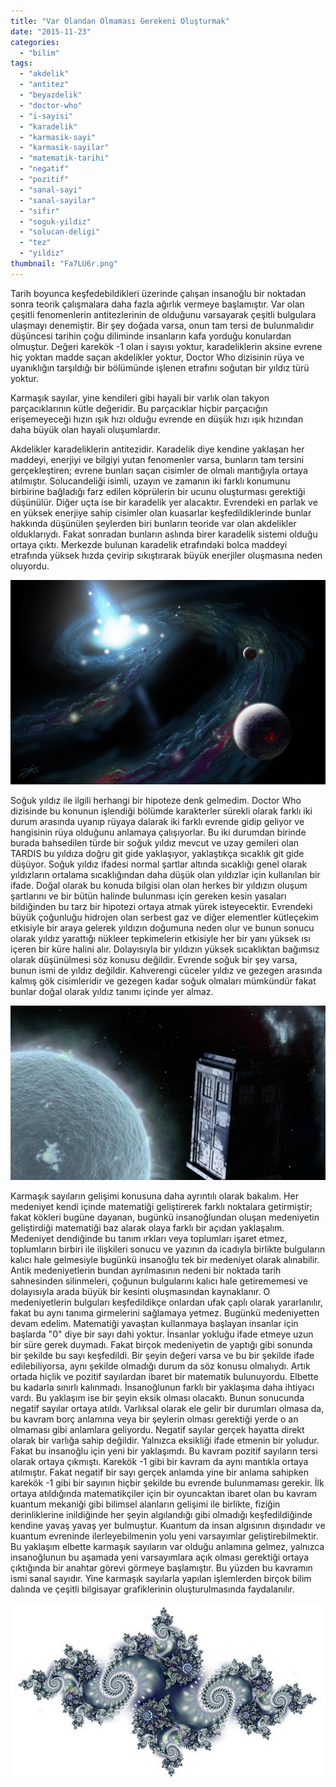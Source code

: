 ```yaml
---
title: "Var Olandan Olmaması Gerekeni Oluşturmak"
date: "2015-11-23"
categories: 
  - "bilim"
tags: 
  - "akdelik"
  - "antitez"
  - "beyazdelik"
  - "doctor-who"
  - "i-sayisi"
  - "karadelik"
  - "karmasik-sayi"
  - "karmasik-sayilar"
  - "matematik-tarihi"
  - "negatif"
  - "pozitif"
  - "sanal-sayi"
  - "sanal-sayilar"
  - "sifir"
  - "soguk-yildiz"
  - "solucan-deligi"
  - "tez"
  - "yildiz"
thumbnail: "Fa7LU6r.png"
---
```


Tarih boyunca keşfedebildikleri üzerinde çalışan insanoğlu bir noktadan sonra teorik çalışmalara daha fazla ağırlık vermeye başlamıştır. Var olan çeşitli fenomenlerin antitezlerinin de olduğunu varsayarak çeşitli bulgulara ulaşmayı denemiştir. Bir şey doğada varsa, onun tam tersi de bulunmalıdır düşüncesi tarihin çoğu diliminde insanların kafa yorduğu konulardan olmuştur. Değeri karekök -1 olan i sayısı yoktur, karadeliklerin aksine evrene hiç yoktan madde saçan akdelikler yoktur, Doctor Who dizisinin rüya ve uyanıklığın tarşıldığı bir bölümünde işlenen etrafını soğutan bir yıldız türü yoktur.

Karmaşık sayılar, yine kendileri gibi hayali bir varlık olan takyon parçacıklarının kütle değeridir. Bu parçacıklar hiçbir parçacığın erişemeyeceği hızın ışık hızı olduğu evrende en düşük hızı ışık hızından daha büyük olan hayali oluşumlardır.

Akdelikler karadeliklerin antitezidir. Karadelik diye kendine yaklaşan her maddeyi, enerjiyi ve bilgiyi yutan fenomenler varsa, bunların tam tersini gerçekleştiren; evrene bunları saçan cisimler de olmalı mantığıyla ortaya atılmıştır. Solucandeliği isimli, uzayın ve zamanın iki farklı konumunu birbirine bağladığı farz edilen köprülerin bir ucunu oluşturması gerektiği düşünülür. Diğer uçta ise bir karadelik yer alacaktır. Evrendeki en parlak ve en yüksek enerjiye sahip cisimler olan kuasarlar keşfedildiklerinde bunlar hakkında düşünülen şeylerden biri bunların teoride var olan akdelikler olduklarıydı. Fakat sonradan bunların aslında birer karadelik sistemi olduğu ortaya çıktı. Merkezde bulunan karadelik etrafındaki bolca maddeyi etrafında yüksek hızda çevirip sıkıştırarak büyük enerjiler oluşmasına neden oluyordu.

![Akdelik](images/White_Hole.jpg)

Soğuk yıldız ile ilgili herhangi bir hipoteze denk gelmedim. Doctor Who dizisinde bu konunun işlendiği bölümde karakterler sürekli olarak farklı iki durum arasında uyanıp rüyaya dalarak iki farklı evrende gidip geliyor ve hangisinin rüya olduğunu anlamaya çalışıyorlar. Bu iki durumdan birinde burada bahsedilen türde bir soğuk yıldız mevcut ve uzay gemileri olan TARDIS bu yıldıza doğru git gide yaklaşıyor, yaklaştıkça sıcaklık git gide düşüyor. Soğuk yıldız ifadesi normal şartlar altında sıcaklığı genel olarak yıldızların ortalama sıcaklığından daha düşük olan yıldızlar için kullanılan bir ifade. Doğal olarak bu konuda bilgisi olan olan herkes bir yıldızın oluşum şartlarını ve bir bütün halinde bulunması için gereken kesin yasaları bildiğinden bu tarz bir hipotezi ortaya atmak yürek isteyecektir. Evrendeki büyük çoğunluğu hidrojen olan serbest gaz ve diğer elementler kütleçekim etkisiyle bir araya gelerek yıldızın doğumuna neden olur ve bunun sonucu olarak yıldız yarattığı nükleer tepkimelerin etkisiyle her bir yanı yüksek ısı içeren bir küre halini alır. Dolayısıyla bir yıldızın yüksek sıcaklıktan bağımsız olarak düşünülmesi söz konusu değildir. Evrende soğuk bir şey varsa, bunun ismi de yıldız değildir. Kahverengi cüceler yıldız ve gezegen arasında kalmış gök cisimleridir ve gezegen kadar soğuk olmaları mümkündür fakat bunlar doğal olarak yıldız tanımı içinde yer almaz.

![Doctor Who soğuk yıldız](images/Amy12.jpg)

Karmaşık sayıların gelişimi konusuna daha ayrıntılı olarak bakalım. Her medeniyet kendi içinde matematiği geliştirerek farklı noktalara getirmiştir; fakat kökleri bugüne dayanan, bugünkü insanoğlundan oluşan medeniyetin geliştirdiği matematiği baz alarak olaya farklı bir açıdan yaklaşalım. Medeniyet dendiğinde bu tanım ırkları veya toplumları işaret etmez, toplumların birbiri ile ilişkileri sonucu ve yazının da icadıyla birlikte bulguların kalıcı hale gelmesiyle bugünkü insanoğlu tek bir medeniyet olarak alınabilir. Antik medeniyetlerin bundan ayrılmasının nedeni bir noktada tarih sahnesinden silinmeleri, çoğunun bulgularını kalıcı hale getirememesi ve dolayısıyla arada büyük bir kesinti oluşmasından kaynaklanır. O medeniyetlerin bulguları keşfedildikçe onlardan ufak çaplı olarak yararlanılır, fakat bu aynı tanıma girmelerini sağlamaya yetmez. Bugünkü medeniyetten devam edelim. Matematiği yavaştan kullanmaya başlayan insanlar için başlarda "0" diye bir sayı dahi yoktur. İnsanlar yokluğu ifade etmeye uzun bir süre gerek duymadı. Fakat birçok medeniyetin de yaptığı gibi sonunda bir şekilde bu sayı keşfedildi. Bir şeyin değeri varsa ve bu bir şekilde ifade edilebiliyorsa, aynı şekilde olmadığı durum da söz konusu olmalıydı. Artık ortada hiçlik ve pozitif sayılardan ibaret bir matematik bulunuyordu. Elbette bu kadarla sınırlı kalınmadı. İnsanoğlunun farklı bir yaklaşıma daha ihtiyacı vardı. Bu yaklaşım ise bir şeyin eksik olması olacaktı. Bunun sonucunda negatif sayılar ortaya atıldı. Varlıksal olarak ele gelir bir durumları olmasa da, bu kavram borç anlamına veya bir şeylerin olması gerektiği yerde o an olmaması gibi anlamlara geliyordu. Negatif sayılar gerçek hayatta direkt olarak bir varlığa sahip değildir. Yalnızca eksikliği ifade etmenin bir yoludur. Fakat bu insanoğlu için yeni bir yaklaşımdı. Bu kavram pozitif sayıların tersi olarak ortaya çıkmıştı. Karekök -1 gibi bir kavram da aynı mantıkla ortaya atılmıştır. Fakat negatif bir sayı gerçek anlamda yine bir anlama sahipken karekök -1 gibi bir sayının hiçbir şekilde bu evrende bulunmaması gerekir. İlk ortaya atıldığında matematikçiler için bir oyuncaktan ibaret olan bu kavram kuantum mekaniği gibi bilimsel alanların gelişimi ile birlikte, fiziğin derinliklerine inildiğinde her şeyin algılandığı gibi olmadığı keşfedildiğinde kendine yavaş yavaş yer bulmuştur. Kuantum da insan algısının dışındadır ve kuantum evreninde ilerleyebilmenin yolu yeni varsayımlar geliştirebilmektir. Bu yaklaşım elbette karmaşık sayıların var olduğu anlamına gelmez, yalnızca insanoğlunun bu aşamada yeni varsayımlara açık olması gerektiği ortaya çıktığında bir anahtar görevi görmeye başlamıştır. Bu yüzden bu kavramın ismi sanal sayıdır. Yine karmaşık sayılarla yapılan işlemlerden birçok bilim dalında ve çeşitli bilgisayar grafiklerinin oluşturulmasında faydalanılır.

![julia](images/julia.jpg)
